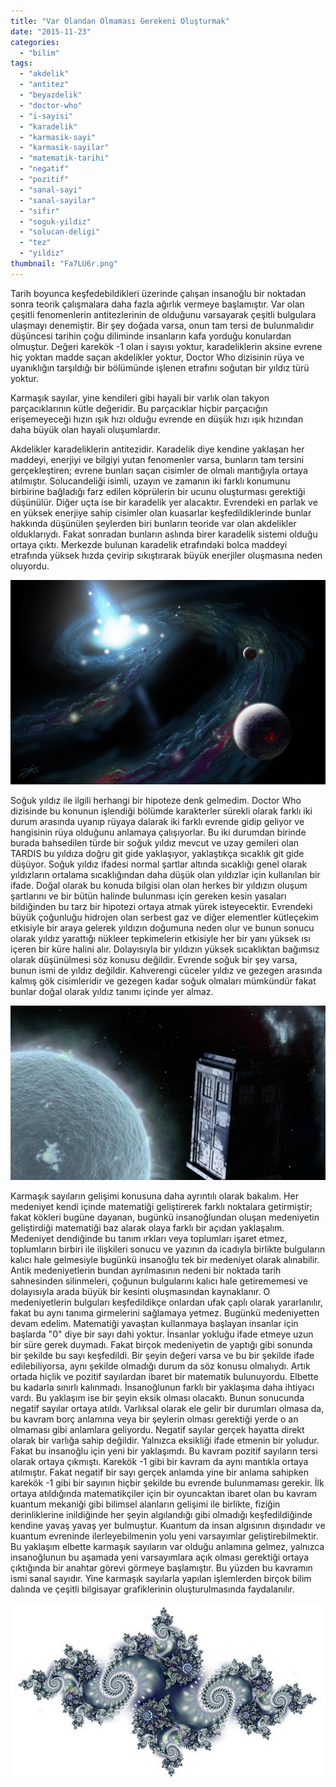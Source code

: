 ```yaml
---
title: "Var Olandan Olmaması Gerekeni Oluşturmak"
date: "2015-11-23"
categories: 
  - "bilim"
tags: 
  - "akdelik"
  - "antitez"
  - "beyazdelik"
  - "doctor-who"
  - "i-sayisi"
  - "karadelik"
  - "karmasik-sayi"
  - "karmasik-sayilar"
  - "matematik-tarihi"
  - "negatif"
  - "pozitif"
  - "sanal-sayi"
  - "sanal-sayilar"
  - "sifir"
  - "soguk-yildiz"
  - "solucan-deligi"
  - "tez"
  - "yildiz"
thumbnail: "Fa7LU6r.png"
---
```


Tarih boyunca keşfedebildikleri üzerinde çalışan insanoğlu bir noktadan sonra teorik çalışmalara daha fazla ağırlık vermeye başlamıştır. Var olan çeşitli fenomenlerin antitezlerinin de olduğunu varsayarak çeşitli bulgulara ulaşmayı denemiştir. Bir şey doğada varsa, onun tam tersi de bulunmalıdır düşüncesi tarihin çoğu diliminde insanların kafa yorduğu konulardan olmuştur. Değeri karekök -1 olan i sayısı yoktur, karadeliklerin aksine evrene hiç yoktan madde saçan akdelikler yoktur, Doctor Who dizisinin rüya ve uyanıklığın tarşıldığı bir bölümünde işlenen etrafını soğutan bir yıldız türü yoktur.

Karmaşık sayılar, yine kendileri gibi hayali bir varlık olan takyon parçacıklarının kütle değeridir. Bu parçacıklar hiçbir parçacığın erişemeyeceği hızın ışık hızı olduğu evrende en düşük hızı ışık hızından daha büyük olan hayali oluşumlardır.

Akdelikler karadeliklerin antitezidir. Karadelik diye kendine yaklaşan her maddeyi, enerjiyi ve bilgiyi yutan fenomenler varsa, bunların tam tersini gerçekleştiren; evrene bunları saçan cisimler de olmalı mantığıyla ortaya atılmıştır. Solucandeliği isimli, uzayın ve zamanın iki farklı konumunu birbirine bağladığı farz edilen köprülerin bir ucunu oluşturması gerektiği düşünülür. Diğer uçta ise bir karadelik yer alacaktır. Evrendeki en parlak ve en yüksek enerjiye sahip cisimler olan kuasarlar keşfedildiklerinde bunlar hakkında düşünülen şeylerden biri bunların teoride var olan akdelikler olduklarıydı. Fakat sonradan bunların aslında birer karadelik sistemi olduğu ortaya çıktı. Merkezde bulunan karadelik etrafındaki bolca maddeyi etrafında yüksek hızda çevirip sıkıştırarak büyük enerjiler oluşmasına neden oluyordu.

![Akdelik](images/White_Hole.jpg)

Soğuk yıldız ile ilgili herhangi bir hipoteze denk gelmedim. Doctor Who dizisinde bu konunun işlendiği bölümde karakterler sürekli olarak farklı iki durum arasında uyanıp rüyaya dalarak iki farklı evrende gidip geliyor ve hangisinin rüya olduğunu anlamaya çalışıyorlar. Bu iki durumdan birinde burada bahsedilen türde bir soğuk yıldız mevcut ve uzay gemileri olan TARDIS bu yıldıza doğru git gide yaklaşıyor, yaklaştıkça sıcaklık git gide düşüyor. Soğuk yıldız ifadesi normal şartlar altında sıcaklığı genel olarak yıldızların ortalama sıcaklığından daha düşük olan yıldızlar için kullanılan bir ifade. Doğal olarak bu konuda bilgisi olan olan herkes bir yıldızın oluşum şartlarını ve bir bütün halinde bulunması için gereken kesin yasaları bildiğinden bu tarz bir hipotezi ortaya atmak yürek isteyecektir. Evrendeki büyük çoğunluğu hidrojen olan serbest gaz ve diğer elementler kütleçekim etkisiyle bir araya gelerek yıldızın doğumuna neden olur ve bunun sonucu olarak yıldız yarattığı nükleer tepkimelerin etkisiyle her bir yanı yüksek ısı içeren bir küre halini alır. Dolayısıyla bir yıldızın yüksek sıcaklıktan bağımsız olarak düşünülmesi söz konusu değildir. Evrende soğuk bir şey varsa, bunun ismi de yıldız değildir. Kahverengi cüceler yıldız ve gezegen arasında kalmış gök cisimleridir ve gezegen kadar soğuk olmaları mümkündür fakat bunlar doğal olarak yıldız tanımı içinde yer almaz.

![Doctor Who soğuk yıldız](images/Amy12.jpg)

Karmaşık sayıların gelişimi konusuna daha ayrıntılı olarak bakalım. Her medeniyet kendi içinde matematiği geliştirerek farklı noktalara getirmiştir; fakat kökleri bugüne dayanan, bugünkü insanoğlundan oluşan medeniyetin geliştirdiği matematiği baz alarak olaya farklı bir açıdan yaklaşalım. Medeniyet dendiğinde bu tanım ırkları veya toplumları işaret etmez, toplumların birbiri ile ilişkileri sonucu ve yazının da icadıyla birlikte bulguların kalıcı hale gelmesiyle bugünkü insanoğlu tek bir medeniyet olarak alınabilir. Antik medeniyetlerin bundan ayrılmasının nedeni bir noktada tarih sahnesinden silinmeleri, çoğunun bulgularını kalıcı hale getirememesi ve dolayısıyla arada büyük bir kesinti oluşmasından kaynaklanır. O medeniyetlerin bulguları keşfedildikçe onlardan ufak çaplı olarak yararlanılır, fakat bu aynı tanıma girmelerini sağlamaya yetmez. Bugünkü medeniyetten devam edelim. Matematiği yavaştan kullanmaya başlayan insanlar için başlarda "0" diye bir sayı dahi yoktur. İnsanlar yokluğu ifade etmeye uzun bir süre gerek duymadı. Fakat birçok medeniyetin de yaptığı gibi sonunda bir şekilde bu sayı keşfedildi. Bir şeyin değeri varsa ve bu bir şekilde ifade edilebiliyorsa, aynı şekilde olmadığı durum da söz konusu olmalıydı. Artık ortada hiçlik ve pozitif sayılardan ibaret bir matematik bulunuyordu. Elbette bu kadarla sınırlı kalınmadı. İnsanoğlunun farklı bir yaklaşıma daha ihtiyacı vardı. Bu yaklaşım ise bir şeyin eksik olması olacaktı. Bunun sonucunda negatif sayılar ortaya atıldı. Varlıksal olarak ele gelir bir durumları olmasa da, bu kavram borç anlamına veya bir şeylerin olması gerektiği yerde o an olmaması gibi anlamlara geliyordu. Negatif sayılar gerçek hayatta direkt olarak bir varlığa sahip değildir. Yalnızca eksikliği ifade etmenin bir yoludur. Fakat bu insanoğlu için yeni bir yaklaşımdı. Bu kavram pozitif sayıların tersi olarak ortaya çıkmıştı. Karekök -1 gibi bir kavram da aynı mantıkla ortaya atılmıştır. Fakat negatif bir sayı gerçek anlamda yine bir anlama sahipken karekök -1 gibi bir sayının hiçbir şekilde bu evrende bulunmaması gerekir. İlk ortaya atıldığında matematikçiler için bir oyuncaktan ibaret olan bu kavram kuantum mekaniği gibi bilimsel alanların gelişimi ile birlikte, fiziğin derinliklerine inildiğinde her şeyin algılandığı gibi olmadığı keşfedildiğinde kendine yavaş yavaş yer bulmuştur. Kuantum da insan algısının dışındadır ve kuantum evreninde ilerleyebilmenin yolu yeni varsayımlar geliştirebilmektir. Bu yaklaşım elbette karmaşık sayıların var olduğu anlamına gelmez, yalnızca insanoğlunun bu aşamada yeni varsayımlara açık olması gerektiği ortaya çıktığında bir anahtar görevi görmeye başlamıştır. Bu yüzden bu kavramın ismi sanal sayıdır. Yine karmaşık sayılarla yapılan işlemlerden birçok bilim dalında ve çeşitli bilgisayar grafiklerinin oluşturulmasında faydalanılır.

![julia](images/julia.jpg)
